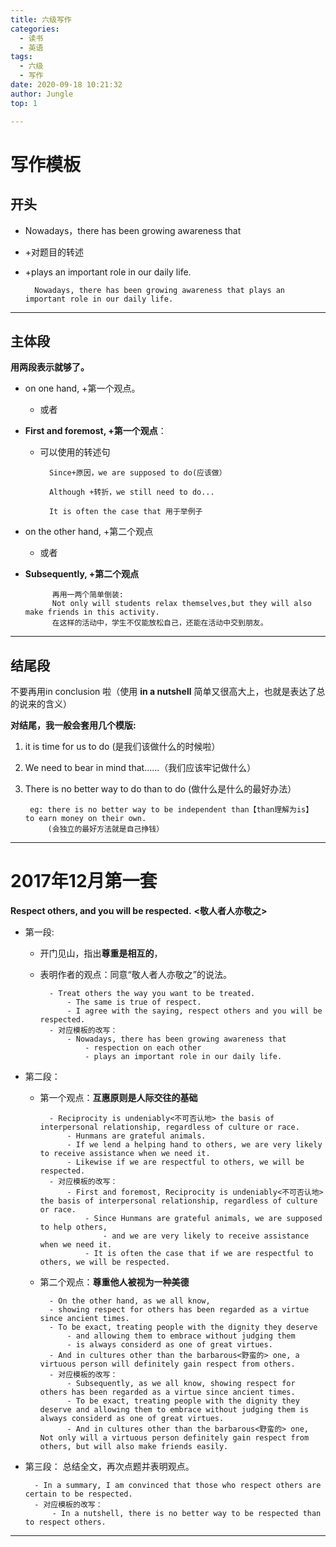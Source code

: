 ```yaml
---
title: 六级写作
categories:
  - 读书
  - 英语
tags:
  - 六级
  - 写作 
date: 2020-09-18 10:21:32
author: Jungle
top: 1

---
```

# 写作模板 #

## 开头 ##

- Nowadays，there has been growing awareness that 
- +对题目的转述
- +plays an important role in our daily life.

		Nowadays, there has been growing awareness that plays an important role in our daily life.

----------

## 主体段 ##

**用两段表示就够了。**

- on one hand, +第一个观点。
	
	- 或者
- **First and foremost, +第一个观点**：
	- 可以使用的转述句

			Since+原因，we are supposed to do(应该做）
			
			Although +转折，we still need to do...
			
			It is often the case that 用于举例子

- on the other hand, +第二个观点
	
	- 或者
- **Subsequently, +第二个观点**

			再用一两个简单倒装:
			Not only will students relax themselves,but they will also make friends in this activity. 
			在这样的活动中，学生不仅能放松自己，还能在活动中交到朋友。

----------

## 结尾段 ##

不要再用in conclusion 啦（使用 **in a nutshell** 简单又很高大上，也就是表达了总的说来的含义）

**对结尾，我一般会套用几个模版:**
	
1. it is time for us to do (是我们该做什么的时候啦）
	
2. We need to bear in mind that......（我们应该牢记做什么）
	
3. There is no better way to do than to do (做什么是什么的最好办法）
	
		eg: there is no better way to be independent than【than理解为is】 to earn money on their own.
			(会独立的最好方法就是自己挣钱）

----------

# 2017年12月第一套 #

**Respect others, and you will be respected.**
**<敬人者人亦敬之>**

- 第一段:
	- 开门见山，指出**尊重是相互的**，
	- 表明作者的观点：同意“敬人者人亦敬之”的说法。

			- Treat others the way you want to be treated. 
				- The same is true of respect. 
				- I agree with the saying, respect others and you will be respected.
			- 对应模板的改写：
				- Nowadays, there has been growing awareness that 
					- respection on each other 
					- plays an important role in our daily life.

- 第二段：

	- 第一个观点：**互惠原则是人际交往的基础**
	
			- Reciprocity is undeniably<不可否认地> the basis of interpersonal relationship, regardless of culture or race.
				- Hunmans are grateful animals. 
				- If we lend a helping hand to others, we are very likely to receive assistance when we need it. 
				- Likewise if we are respectful to others, we will be respected. 
			- 对应模板的改写：
				- First and foremost, Reciprocity is undeniably<不可否认地> the basis of interpersonal relationship, regardless of culture or race.
					- Since Hunmans are grateful animals, we are supposed to help others,
						- and we are very likely to receive assistance when we need it.
					- It is often the case that if we are respectful to others, we will be respected.

	- 第二个观点：**尊重他人被视为一种美德**
	
			- On the other hand, as we all know, 
			- showing respect for others has been regarded as a virtue since ancient times.
			- To be exact, treating people with the dignity they deserve 
				- and allowing them to embrace without judging them 
				- is always considerd as one of great virtues.
			- And in cultures other than the barbarous<野蛮的> one, a virtuous person will definitely gain respect from others.
			- 对应模板的改写：
				- Subsequently, as we all know, showing respect for others has been regarded as a virtue since ancient times.
				- To be exact, treating people with the dignity they deserve and allowing them to embrace without judging them is always considerd as one of great virtues.
				- And in cultures other than the barbarous<野蛮的> one, Not only will a virtuous person definitely gain respect from others, but will also make friends easily.

- 第三段： 总结全文，再次点题并表明观点。

		- In a summary, I am convinced that those who respect others are certain to be respected.
		- 对应模板的改写：
			- In a nutshell, there is no better way to be respected than to respect others.


----------




